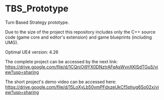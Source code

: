 # TBS_Prototype
Turn Based Strategy prototype.

Due to the size of the project this repository includes only the C++ source code (game core and editor's extension) and game blueprints (including UMG).

Optimal UE4 version: 4.26

The complete project can be accessed by the next link:
https://drive.google.com/file/d/1CQniOj9YX0DNztrAFeAsWvnXKlSdTGuS/view?usp=sharing

The short project's demo video can be accessed here:
https://drive.google.com/file/d/15LoXyLb50vmPFdxzeUkCf5phug6So02x/view?usp=sharing
